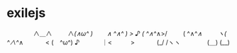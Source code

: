 # exilejs

　　　　 ∧＿∧
　　 ∧_(∧ω^ )
　　∧ ^∧^ ) >
♪ ( ^∧^_∧>/
　　 ( ^∧^_∧
　　 ヽ( ^∧^_∧
　　　 < (　^ω^) ♪
　　　 ｜<　　　>
　　　 (_/ /ヽヽ
　　　　(＿) (__)



